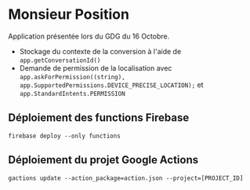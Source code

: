 # Monsieur Position

Application présentée lors du GDG du 16 Octobre.

* Stockage du contexte de la conversion à l'aide de `app.getConversationId()`
* Demande de permission de la localisation avec `app.askForPermission((string), app.SupportedPermissions.DEVICE_PRECISE_LOCATION);` et `app.StandardIntents.PERMISSION`

## Déploiement des functions Firebase

`firebase deploy --only functions`

## Déploiement du projet Google Actions
`gactions update --action_package=action.json --project=[PROJECT_ID]`
